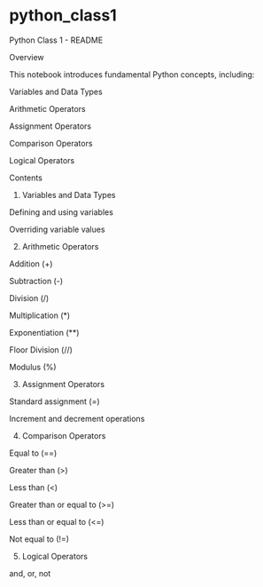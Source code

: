 # python_class1

Python Class 1 - README

Overview

This notebook introduces fundamental Python concepts, including:

Variables and Data Types

Arithmetic Operators

Assignment Operators

Comparison Operators

Logical Operators

Contents

1. Variables and Data Types

Defining and using variables

Overriding variable values

2. Arithmetic Operators

Addition (+)

Subtraction (-)

Division (/)

Multiplication (*)

Exponentiation (**)

Floor Division (//)

Modulus (%)

3. Assignment Operators

Standard assignment (=)

Increment and decrement operations

4. Comparison Operators

Equal to (==)

Greater than (>)

Less than (<)

Greater than or equal to (>=)

Less than or equal to (<=)

Not equal to (!=)

5. Logical Operators

and, or, not
